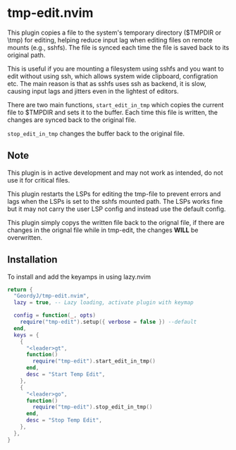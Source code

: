 # tmp-edit.nvim

This plugin copies a file to the system's temporary directory ($TMPDIR or \tmp)
for editing, helping reduce input lag when editing files on remote mounts (e.g.,
sshfs). The file is synced each time the file is saved back to its original path.

This is useful if you are mounting a filesystem using sshfs and you want to edit
without using ssh, which allows system wide clipboard, configration etc. The
main reason is that as sshfs uses ssh as backend, it is slow, causing input lags
and jitters even in the lightest of editors.

There are two main functions, `start_edit_in_tmp` which copies the current file
to $TMPDIR and sets it to the buffer. Each time this file is written, the
changes are synced back to the original file.

`stop_edit_in_tmp` changes the buffer back to the original file.

## Note

This plugin is in active development and may not work as intended, do not use it
for critical files.

This plugin restarts the LSPs for editing the tmp-file to prevent errors and lags
when the LSPs is set to the sshfs mounted path. The LSPs works fine but it may
not carry the user LSP config and instead use the default config.

This plugin simply copys the written file back to the orignal file, if there are
changes in the orignal file while in tmp-edit, the changes **WILL** be overwritten.

## Installation

To install and add the keyamps in using lazy.nvim

```lua
return {
  "GeordyJ/tmp-edit.nvim",
  lazy = true, -- Lazy loading, activate plugin with keymap

  config = function(_, opts)
    require("tmp-edit").setup({ verbose = false }) --default
  end,
  keys = {
    {
      "<leader>gt",
      function()
        require("tmp-edit").start_edit_in_tmp()
      end,
      desc = "Start Temp Edit",
    },
    {
      "<leader>go",
      function()
        require("tmp-edit").stop_edit_in_tmp()
      end,
      desc = "Stop Temp Edit",
    },
  },
}
```
